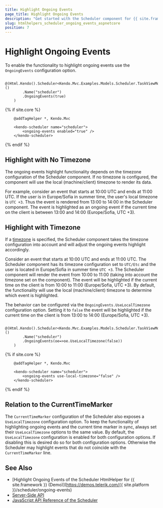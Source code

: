 ```yaml
---
title: Highlight Ongoing Events
page_title: Highlight Ongoing Events
description: "Get started with the Scheduler component for {{ site.framework }} and learn how to highlight ongoing events."
slug: htmlhelpers_scheduler_ongoing_events_aspnetcore
position: 7
---
```


# Highlight Ongoing Events

To enable the functionality to highlight ongoing events use the `OngoingEvents` configuration option.

```HtmlHelper
    @(Html.Kendo().Scheduler<Kendo.Mvc.Examples.Models.Scheduler.TaskViewModel>()
        .Name("scheduler")
        .OngoingEvents(true)
    )
```
{% if site.core %}
```TagHelper
    @addTagHelper *, Kendo.Mvc

    <kendo-scheduler name="scheduler">
        <ongoing-events enabled="true" />
    </kendo-scheduler>
```
{% endif %}

## Highlight with No Timezone

The ongoing events highlight functionality depends on the timezone configuration of the Scheduler component. If no timezone is configured, the component will use the local (machine/client) timezone to render its data.

For example, consider an event that starts at 10:00 UTC and ends at 11:00 UTC. If the user is in Europe/Sofia in summer time, the user's local timezone is `UTC +3`. Thus the event is rendered from 13:00 to 14:00 in the Scheduler component. The event is highlighted as an ongoing event if the current time on the client is between 13:00 and 14:00 (Europe/Sofia, UTC +3).

## Highlight with Timezone

If a [timezone](/api/kendo.mvc.ui.fluent/schedulerbuilder#timezonesystemstring) is specified, the Scheduler component takes the timezone configuration into account and will adjust the ongoing events highlight accordingly.

Consider an event that starts at 10:00 UTC and ends at 11:00 UTC. The Scheduler component has its timezone configuration set to `UTC/Etc` and the user is located in Europe/Sofia in summer time `UTC +3`. The Scheduler component will render the event from 10:00 to 11:00 (taking into account the timezone set on the component). The event will be highlighted if the current time on the client is from 10:00 to 11:00 (Europe/Sofia, UTC +3). By default, the functionality will use the local (machine/client) timezone to determine which event is highlighted.

The behavior can be configured via the `OngoingEvents.UseLocalTimezone` configuration option. Setting it to `false` the event will be highlighted if the current time on the client is from 13:00 to 14:00 (Europe/Sofia, UTC +3).

```HtmlHelper
    @(Html.Kendo().Scheduler<Kendo.Mvc.Examples.Models.Scheduler.TaskViewModel>()
        .Name("scheduler")
        .OngoingEvents(oe=>oe.UseLocalTimezone(false))
    )
```
{% if site.core %}
```TagHelper
    @addTagHelper *, Kendo.Mvc

    <kendo-scheduler name="scheduler">
        <ongoing-events use-local-timezone="false" />
    </kendo-scheduler>
```
{% endif %}

## Relation to the CurrentTimeMarker

The `CurrentTimeMarker` configuration of the Scheduler also exposes a `UseLocalTimezone` configuration option. To keep the functionality of highlighting ongoing events and the current time marker in sync, always set their `UseLocalTimezone` options to the same value. By default, the `UseLocalTimezone` configuration is enabled for both configuration options. If disabling this is desired do so for both configuration options. Otherwise the Scheduler may highlight events that do not coincide with the `CurrentTimeMarker` line.

## See Also

* [Highlight Ongoing Events of the Scheduler HtmlHelper for {{ site.framework }} (Demo)](https://demos.telerik.com/{{ site.platform }}/scheduler/ongoing-events)
* [Server-Side API](/api/scheduler)
* [JavaScript API Reference of the Scheduler](/api/javascript/ui/scheduler)
